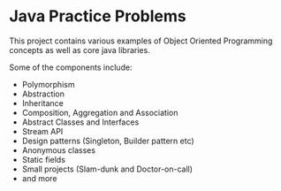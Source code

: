# Java Practice Problems
 
This project contains various examples of Object Oriented Programming concepts as well as core java libraries.

Some of the components include:
- Polymorphism
- Abstraction
- Inheritance
- Composition, Aggregation and Association
- Abstract Classes and Interfaces
- Stream API
- Design patterns (Singleton, Builder pattern etc)
- Anonymous classes
- Static fields
- Small projects (Slam-dunk and Doctor-on-call)
- and more
